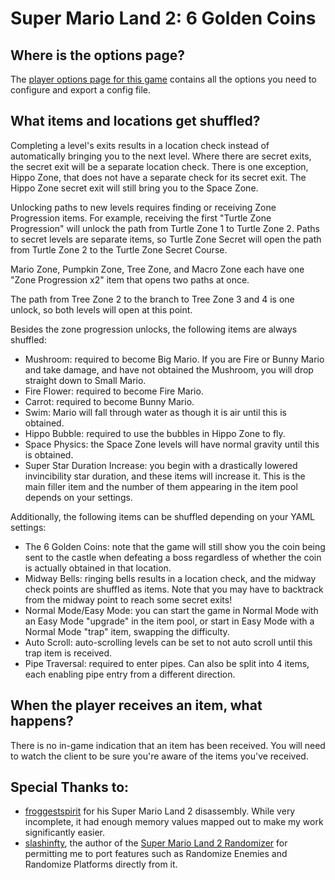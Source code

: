 # Super Mario Land 2: 6 Golden Coins

## Where is the options page?

The [player options page for this game](../player-options) contains all the options you need to configure and export a
config file.

## What items and locations get shuffled?

Completing a level's exits results in a location check instead of automatically bringing you to the next level.
Where there are secret exits, the secret exit will be a separate location check. There is one exception, Hippo Zone,
that does not have a separate check for its secret exit. The Hippo Zone secret exit will still bring you to the Space
Zone.

Unlocking paths to new levels requires finding or receiving Zone Progression items. For example, receiving the first
"Turtle Zone Progression" will unlock the path from Turtle Zone 1 to Turtle Zone 2. Paths to secret levels are separate
items, so Turtle Zone Secret will open the path from Turtle Zone 2 to the Turtle Zone Secret Course.

Mario Zone, Pumpkin Zone, Tree Zone, and Macro Zone each have one "Zone Progression x2" item that opens two paths at
once.

The path from Tree Zone 2 to the branch to Tree Zone 3 and 4 is one unlock, so both levels will open at this point.

Besides the zone progression unlocks, the following items are always shuffled:
- Mushroom: required to become Big Mario. If you are Fire or Bunny Mario and take damage, and have not obtained the
Mushroom, you will drop straight down to Small Mario.
- Fire Flower: required to become Fire Mario.
- Carrot: required to become Bunny Mario.
- Swim: Mario will fall through water as though it is air until this is obtained.
- Hippo Bubble: required to use the bubbles in Hippo Zone to fly.
- Space Physics: the Space Zone levels will have normal gravity until this is obtained.
- Super Star Duration Increase: you begin with a drastically lowered invincibility star duration, and these items will
increase it. This is the main filler item and the number of them appearing in the item pool depends on your settings.

Additionally, the following items can be shuffled depending on your YAML settings:
- The 6 Golden Coins: note that the game will still show you the coin being sent to the castle when defeating a boss
regardless of whether the coin is actually obtained in that location.
- Midway Bells: ringing bells results in a location check, and the midway check points are shuffled as items.
Note that you may have to backtrack from the midway point to reach some secret exits!
- Normal Mode/Easy Mode: you can start the game in Normal Mode with an Easy Mode "upgrade" in the item pool, or start in
Easy Mode with a Normal Mode "trap" item, swapping the difficulty.
- Auto Scroll: auto-scrolling levels can be set to not auto scroll until this trap item is received.
- Pipe Traversal: required to enter pipes. Can also be split into 4 items, each enabling pipe entry from a different
direction.


## When the player receives an item, what happens?

There is no in-game indication that an item has been received. You will need to watch the client to be sure you're aware
of the items you've received.

## Special Thanks to:

- [froggestspirit](https://github.com/froggestspirit) for his Super Mario Land 2 disassembly. While very incomplete, it
had enough memory values mapped out to make my work significantly easier.
- [slashinfty](https://github.com/slashinfty), the author of the
[Super Mario Land 2 Randomizer](https://sml2r.download/) for permitting me to port features such as Randomize Enemies
and Randomize Platforms directly from it.